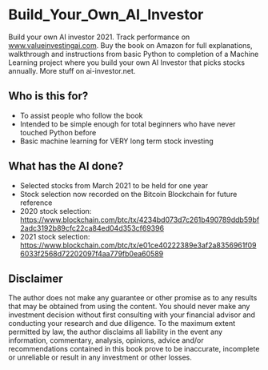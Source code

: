 # Build_Your_Own_AI_Investor
Build your own AI investor 2021. Track performance on www.valueinvestingai.com. Buy the book on Amazon for full explanations, walkthrough and instructions from basic Python to completion of a Machine Learning project where you build your own AI Investor that picks stocks annually. More stuff on ai-investor.net.

## Who is this for?
* To assist people who follow the book
* Intended to be simple enough for total beginners who have never touched Python before
* Basic machine learning for VERY long term stock investing

## What has the AI done?
* Selected stocks from March 2021 to be held for one year
* Stock selection now recorded on the Bitcoin Blockchain for future reference
* 2020 stock selection: https://www.blockchain.com/btc/tx/4234bd073d7c261b490789ddb59bf2adc3192b89cfc22ca84ed04d353cf69396
* 2021 stock selection: 
https://www.blockchain.com/btc/tx/e01ce40222389e3af2a8356961f096033f2568d72202097f4aa779fb0ea60589

## Disclaimer
The author does not make any guarantee or other promise as to any results that may be obtained from using the content. You should never make any investment decision without first consulting with your financial advisor and conducting your research and due diligence. To the maximum extent permitted by law, the author disclaims all liability in the event any information, commentary, analysis, opinions, advice and/or recommendations contained in this book prove to be inaccurate, incomplete or unreliable or result in any investment or other losses.
